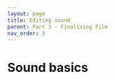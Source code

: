 ```yaml
---
layout: page
title: Editing sound
parent: Part 3 - Finalizing Film
nav_order: 3
---
```

# Sound basics
